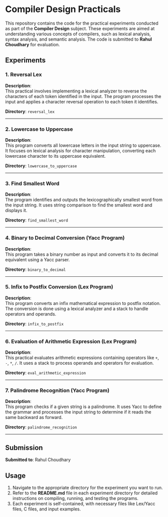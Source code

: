 # Compiler Design Practicals

This repository contains the code for the practical experiments conducted as part of the **Compiler Design** subject. These experiments are aimed at understanding various concepts of compilers, such as lexical analysis, syntax analysis, and semantic analysis. The code is submitted to **Rahul Choudhary** for evaluation.

## Experiments

### 1. **Reversal Lex**

**Description**:  
This practical involves implementing a lexical analyzer to reverse the characters of each token identified in the input. The program processes the input and applies a character reversal operation to each token it identifies.

**Directory**: `reversal_lex`

---

### 2. **Lowercase to Uppercase**

**Description**:  
This program converts all lowercase letters in the input string to uppercase. It focuses on lexical analysis for character manipulation, converting each lowercase character to its uppercase equivalent.

**Directory**: `lowercase_to_uppercase`

---

### 3. **Find Smallest Word**

**Description**:  
The program identifies and outputs the lexicographically smallest word from the input string. It uses string comparison to find the smallest word and displays it.

**Directory**: `find_smallest_word`

---

### 4. **Binary to Decimal Conversion (Yacc Program)**

**Description**:  
This program takes a binary number as input and converts it to its decimal equivalent using a Yacc parser.

**Directory**: `binary_to_decimal`

---

### 5. **Infix to Postfix Conversion (Lex Program)**

**Description**:  
This program converts an infix mathematical expression to postfix notation. The conversion is done using a lexical analyzer and a stack to handle operators and operands.

**Directory**: `infix_to_postfix`

---

### 6. **Evaluation of Arithmetic Expression (Lex Program)**

**Description**:  
This practical evaluates arithmetic expressions containing operators like `+`, `-`, `*`, `/`. It uses a stack to process operands and operators for evaluation.

**Directory**: `eval_arithmetic_expression`

---

### 7. **Palindrome Recognition (Yacc Program)**

**Description**:  
This program checks if a given string is a palindrome. It uses Yacc to define the grammar and processes the input string to determine if it reads the same backward as forward.

**Directory**: `palindrome_recognition`

---

## Submission

**Submitted to**: Rahul Choudhary

## Usage

1. Navigate to the appropriate directory for the experiment you want to run.
2. Refer to the **README.md** file in each experiment directory for detailed instructions on compiling, running, and testing the programs.
3. Each experiment is self-contained, with necessary files like Lex/Yacc files, C files, and input examples.
